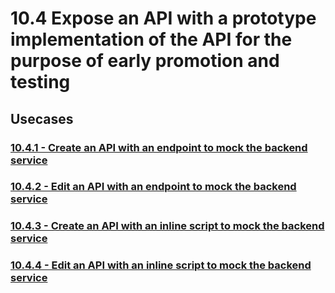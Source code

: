 #  10.4 Expose an API with a prototype implementation of the API for the purpose of early promotion and testing

## Usecases

### [10.4.1 - Create an API with an endpoint to mock the backend service](10.4.1-create-api-with-endpoint-mock-backend)
### [10.4.2 - Edit an API with an endpoint to mock the backend service](10.4.2-edit-api-with-endpoint-mock-backend)
### [10.4.3 - Create an API with an inline script to mock the backend service](10.4.3-create-api-with-inline-script-mock-backend)
### [10.4.4 - Edit an API with an inline script to mock the backend service](10.4.4-edit-api-with-inline-script-mock-backend)
